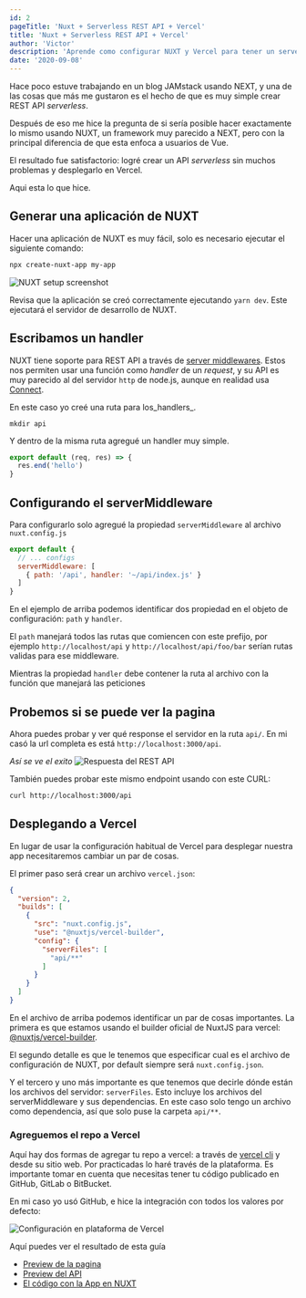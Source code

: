 ```yaml
---
id: 2
pageTitle: 'Nuxt + Serverless REST API + Vercel'
title: 'Nuxt + Serverless REST API + Vercel'
author: 'Victor'
description: 'Aprende como configurar NUXT y Vercel para tener un serverless REST API en tu app.'
date: '2020-09-08'
---
```



Hace poco estuve trabajando en un blog JAMstack usando NEXT, y una de las cosas que más me gustaron es el hecho de que es muy simple crear REST API _serverless_.

Después de eso me hice la pregunta de si sería posible hacer exactamente lo mismo usando NUXT, un framework muy parecido a NEXT, pero con la principal diferencia de que esta enfoca a usuarios de Vue.

El resultado fue satisfactorio: logré crear un API _serverless_ sin muchos problemas y desplegarlo en Vercel.

Aqui esta lo que hice.

## Generar una aplicación de NUXT
Hacer una aplicación de NUXT es muy fácil, solo es necesario ejecutar el siguiente comando:
``` sh
npx create-nuxt-app my-app
```

![NUXT setup screenshot](/nuxt-serverless-rest-api-vercel/nuxt-setup.png)

Revisa que la aplicación se creó correctamente ejecutando `yarn dev`. Este ejecutará el servidor de desarrollo de NUXT.

## Escribamos un handler
NUXT tiene soporte para REST API a través de [server middlewares](https://nuxtjs.org/guides/configuration-glossary/configuration-servermiddleware).
Estos nos permiten usar una función como _handler_ de un _request_, y su API es muy parecido al del servidor `http` de node.js, aunque en realidad usa [Connect](https://github.com/senchalabs/connect#appusefn).

En este caso yo creé una ruta para los_handlers_.
```
mkdir api
```

Y dentro de la misma ruta agregué un handler muy simple.
``` js
export default (req, res) => {
  res.end('hello')
}
```


## Configurando el serverMiddleware
Para configurarlo solo agregué la propiedad `serverMiddleware` al archivo `nuxt.config.js`
``` js
export default {
  // ... configs
  serverMiddleware: [
    { path: '/api', handler: '~/api/index.js' }
  ]
}
```

En el ejemplo de arriba podemos identificar dos propiedad en el objeto de configuración: `path` y `handler`.

El `path` manejará todos las rutas que comiencen con este prefijo, por ejemplo `http://localhost/api` y `http://localhost/api/foo/bar` serían rutas validas para ese middleware.

Mientras la propiedad `handler` debe contener la ruta al archivo con la función que manejará las peticiones

## Probemos si se puede ver la pagina
Ahora puedes probar y ver qué response el servidor en la ruta `api/`. En mi casó la url completa es está `http://localhost:3000/api`.

_Así se ve el exito_
![Respuesta del REST API](/nuxt-serverless-rest-api-vercel/rest-api-response.png)

También puedes probar este mismo endpoint usando con este CURL:
``` sh
curl http://localhost:3000/api
```

## Desplegando a Vercel
En lugar de usar la configuración habitual de Vercel para desplegar nuestra app necesitaremos cambiar un par de cosas.

El primer paso será crear un archivo `vercel.json`:
``` json
{
  "version": 2,
  "builds": [
    {
      "src": "nuxt.config.js",
      "use": "@nuxtjs/vercel-builder",
      "config": {
        "serverFiles": [
          "api/**"
        ]
      }
    }
  ]
}
```

En el archivo de arriba podemos identificar un par de cosas importantes. La primera es que estamos usando el builder oficial de NuxtJS para vercel: [@nuxtjs/vercel-builder](https://github.com/nuxt/vercel-builder).

El segundo detalle es que le tenemos que especificar cual es el archivo de configuración de NUXT, por default siempre será `nuxt.config.json`.

Y el tercero y uno más importante es que tenemos que decirle dónde están los archivos del servidor: `serverFiles`. Esto incluye los archivos del serverMiddleware y sus dependencias. En este caso solo tengo un archivo como dependencia, así que solo puse la carpeta `api/**`.

### Agreguemos el repo a Vercel
Aquí hay dos formas de agregar tu repo a vercel: a través de [vercel cli](https://vercel.com/download) y desde su sitio web. Por practicadas lo haré través de la plataforma. Es importante tomar en cuenta que necesitas tener tu código publicado en GitHub, GitLab o BitBucket.

En mi caso yo usó GitHub, e hice la integración con todos los valores por defecto:

![Configuración en plataforma de Vercel](/nuxt-serverless-rest-api-vercel/vercel-platform-config.png)

Aquí puedes ver el resultado de esta guía
* [Preview de la pagina](https://my-nuxt-app-one.vercel.app)
* [Preview del API](https://my-nuxt-app-one.vercel.app/api)
* [El código con la App en NUXT](https://github.com/vicmars5/my-app)
